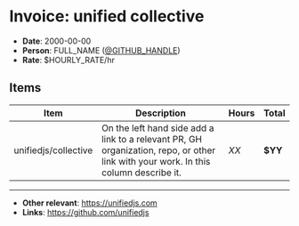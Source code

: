 # Invoice: unified collective

*   **Date**: 2000-00-00
*   **Person**: FULL_NAME ([@GITHUB_HANDLE](https://github.com/GITHUB_HANDLE))
*   **Rate**: $HOURLY_RATE/hr

## Items

| Item                 | Description                                                                                                                         | Hours | Total   |
| -------------------- | ----------------------------------------------------------------------------------------------------------------------------------- | ----- | ------- |
| unifiedjs/collective | On the left hand side add a link to a relevant PR, GH organization, repo, or other link with your work. In this column describe it. | *XX*  | **$YY** |

* * *

*   **Other relevant**: <https://unifiedjs.com>
*   **Links**: <https://github.com/unifiedjs>
